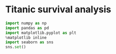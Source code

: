 # Titanic survival analysis

```python
import numpy as np
import pandas as pd
import matplotlib.pyplot as plt
%matplotlib inline
import seaborn as sns
sns.set()
```
